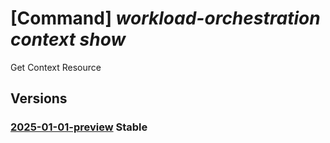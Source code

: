 # [Command] _workload-orchestration context show_

Get Context Resource

## Versions

### [2025-01-01-preview](/Resources/mgmt-plane/L3N1YnNjcmlwdGlvbnMve30vcmVzb3VyY2Vncm91cHMve30vcHJvdmlkZXJzL21pY3Jvc29mdC5lZGdlL2NvbnRleHRzL3t9/2025-01-01-preview.xml) **Stable**

<!-- mgmt-plane /subscriptions/{}/resourcegroups/{}/providers/microsoft.edge/contexts/{} 2025-01-01-preview -->
